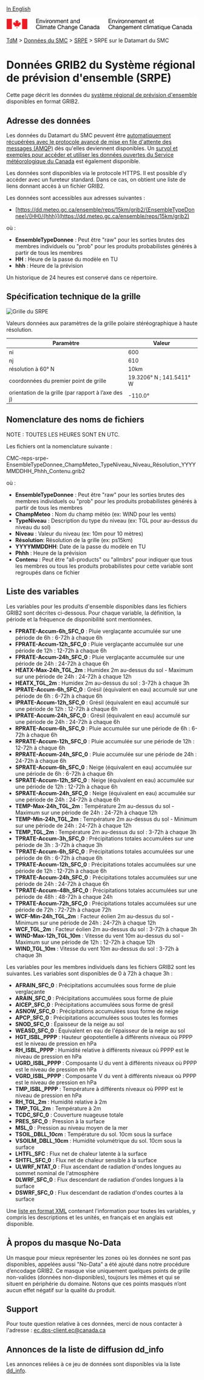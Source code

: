[In English](readme_reps-datamart_en.md)

![ECCC logo](../../img_eccc-logo.png)

[TdM](../../readme_fr.md) > [Données du SMC](../readme_fr.md) > [SRPE](readme_reps_fr.md) > SRPE sur le Datamart du SMC

# Données GRIB2 du Système régional de prévision d'ensemble (SRPE)

Cette page décrit les données du [système régional de prévision d'ensemble](readme_reps_fr.md) disponibles en format GRIB2.

## Adresse des données 

Les données du Datamart du SMC peuvent être [automatiquement récupérées avec le protocole avancé de mise en file d'attente des messages (AMQP)](../../msc-datamart/amqp_fr.md) dès qu'elles deviennent disponibles. Un [survol et exemples pour accéder et utiliser les données ouvertes du Service météorologique du Canada](../../usage/readme_fr.md) est également disponible.

Les données sont disponibles via le protocole HTTPS. Il est possible d’y accéder avec un fureteur standard. Dans ce cas, on obtient une liste de liens donnant accès à un fichier GRIB2.

Les données sont accessibles aux adresses suivantes :

* [https://dd.meteo.gc.ca/ensemble/reps/15km/grib2/{EnsembleTypeDonnee}/{HH}/{hhh}](https://dd.meteo.gc.ca/ensemble/reps/15km/grib2)

où :

* __EnsembleTypeDonnee__ : Peut être "raw" pour les sorties brutes des membres individuels ou "prob" pour les produits probabilistes générés à partir de tous les membres
* __HH__ : Heure de la passe du modèle en TU
* __hhh__ : Heure de la prévision

Un historique de 24 heures est conservé dans ce répertoire.

## Spécification technique de la grille

![Grille du SRPE](https://collaboration.cmc.ec.gc.ca/cmc/cmos/public_doc/msc-data/nwp_reps/grille_reps.png)

Valeurs données aux paramètres de la grille polaire stéréographique à haute résolution.

| Paramètre | Valeur |
| ------ | ------ |
| ni | 600 |
| nj | 610 | 
| résolution à 60° N | 10km |
| coordonnées du premier point de grille | 19.3206° N ; 141.5411° W | 
| orientation de la grille (par rapport à l’axe des j) | -110.0° | 

## Nomenclature des noms de fichiers 

NOTE : TOUTES LES HEURES SONT EN UTC.

Les fichiers ont la nomenclature suivante :

CMC-reps-srpe-EnsembleTypeDonnee_ChampMeteo_TypeNiveau_Niveau_Résolution_YYYYMMDDHH_Phhh_Contenu.grib2

où :

* __EnsembleTypeDonnee__ : Peut être "raw" pour les sorties brutes des membres individuels ou "prob" pour les produits probabilistes générés à partir de tous les membres
* __ChampMeteo__ : Nom du champ météo (ex: WIND pour les vents) 
* __TypeNiveau__ : Description du type du niveau (ex: TGL pour au-dessus du niveau du sol)
* __Niveau__ : Valeur du niveau (ex: 10m pour 10 mètres)
* __Résolution__: Résolution de la grille (ex: ps15km)
* __YYYYMMDDHH__: Date de la passe du modèle en TU
* __Phhh__ : Heure de la prévision
* __Contenu__ : Peut être "all-products" ou "allmbrs" pour indiquer que tous les membres ou tous les produits probabilistes pour cette variable sont regroupés dans ce fichier

## Liste des variables

Les variables pour les produits d'ensemble disponibles dans les fichiers GRIB2 sont décrites ci-dessous. Pour chaque variable, la définition, la période et la fréquence de disponibilité sont mentionnées.

* __FPRATE-Accum-6h_SFC_0__ :    Pluie verglaçante accumulée sur une période de 6h : 6-72h à chaque 6h
* __FPRATE-Accum-12h_SFC_0__ :   Pluie verglaçante accumulée sur une période de 12h : 12-72h à chaque 6h
* __FPRATE-Accum-24h_SFC_0__ :   Pluie verglaçante accumulée sur une période de 24h : 24-72h à chaque 6h
* __HEATX-Max-24h_TGL_2m__ :     Humidex 2m au-dessus du sol - Maximum sur une période de 24h : 24-72h à chaque 12h
* __HEATX_TGL_2m__ :             Humidex 2m au-dessus du sol : 3-72h à chaque 3h
* __IPRATE-Accum-6h_SFC_0__ :    Grésil (équivalent en eau) accumulé sur une période de 6h : 6-72h à chaque 6h
* __IPRATE-Accum-12h_SFC_0__ :   Grésil (équivalent en eau) accumulé sur une période de 12h : 12-72h à chaque 6h
* __IPRATE-Accum-24h_SFC_0__ :   Grésil (équivalent en eau) accumulé sur une période de 24h : 24-72h à chaque 6h
* __RPRATE-Accum-6h_SFC_0__ :    Pluie accumulée sur une période de 6h : 6-72h à chaque 6h
* __RPRATE-Accum-12h_SFC_0__ :   Pluie accumulée sur une période de 12h : 12-72h à chaque 6h
* __RPRATE-Accum-24h_SFC_0__ :   Pluie accumulée sur une période de 24h : 24-72h à chaque 6h
* __SPRATE-Accum-6h_SFC_0__ :    Neige (équivalent en eau) accumulée sur une période de 6h : 6-72h à chaque 6h
* __SPRATE-Accum-12h_SFC_0__ :   Neige (équivalent en eau) accumulée sur une période de 12h : 12-72h à chaque 6h
* __SPRATE-Accum-24h_SFC_0__ :   Neige (équivalent en eau) accumulée sur une période de 24h : 24-72h à chaque 6h
* __TEMP-Max-24h_TGL_2m__ :      Température 2m au-dessus du sol - Maximum sur une période de 24h : 24-72h à chaque 12h
* __TEMP-Min-24h_TGL_2m__ :      Température 2m au-dessus du sol - Minimum sur une période de 24h : 24-72h à chaque 12h
* __TEMP_TGL_2m__ :              Température 2m au-dessus du sol : 3-72h à chaque 3h
* __TPRATE-Accum-3h_SFC_0__ :    Précipitations totales accumulées sur une période de 3h : 3-72h à chaque 3h
* __TPRATE-Accum-6h_SFC_0__ :    Précipitations totales accumulées sur une période de 6h : 6-72h à chaque 6h
* __TPRATE-Accum-12h_SFC_0__ :   Précipitations totales accumulées sur une période de 12h : 12-72h à chaque 6h
* __TPRATE-Accum-24h_SFC_0__ :   Précipitations totales accumulées sur une période de 24h : 24-72h à chaque 6h
* __TPRATE-Accum-48h_SFC_0__ :   Précipitations totales accumulées sur une période de 48h : 48-72h à chaque 24h
* __TPRATE-Accum-72h_SFC_0__ :   Précipitations totales accumulées sur une période de 72h : 72-72h à chaque 72h
* __WCF-Min-24h_TGL_2m__ :       Facteur éolien 2m au-dessus du sol - Minimum sur une période de 24h : 24-72h à chaque 12h
* __WCF_TGL_2m__ :               Facteur éolien 2m au-dessus du sol : 3-72h à chaque 3h
* __WIND-Max-12h_TGL_10m__ :     Vitesse du vent 10m au-dessus du sol - Maximum sur une période de 12h : 12-72h à chaque 12h
* __WIND_TGL_10m__ :             Vitesse du vent 10m au-dessus du sol : 3-72h à chaque 3h


Les variables pour les membres individuels dans les fichiers GRIB2 sont les suivantes. Les variables sont disponibles de 0 à 72h à chaque 3h :

* __AFRAIN_SFC_0__ :      Précipitations accumulées sous forme de pluie verglaçante 
* __ARAIN_SFC_0__ :       Précipitations accumulées sous forme de pluie 
* __AICEP_SFC_0__ :       Précipitations accumulées sous forme de grésil 
* __ASNOW_SFC_0__ :       Précipitations accumulées sous forme de neige 
* __APCP_SFC_0__ :        Précipitations accumulées sous toutes les formes 
* __SNOD_SFC_0__ :        Épaisseur de la neige au sol 
* __WEASD_SFC_0__ :       Équivalent en eau de l'épaisseur de la neige au sol 
* __HGT_ISBL_PPPP__ :     Hauteur géopotentielle à différents niveaux où PPPP est le niveau de pression en hPa
* __RH_ISBL_PPPP__ :      Humidité relative à différents niveaux où PPPP est le niveau de pression en hPa
* __UGRD_ISBL_PPPP__ :    Composante U du vent à différents niveaux où PPPP est le niveau de pression en hPa
* __VGRD_ISBL_PPPP__ :    Composante V du vent à différents niveaux où PPPP est le niveau de pression en hPa
* __TMP_ISBL_PPPP__ :     Température à différents niveaux où PPPP est le niveau de pression en hPa
* __RH_TGL_2m__ :         Humidité relative à 2m 
* __TMP_TGL_2m__ :        Température à 2m 
* __TCDC_SFC_0__ :        Couverture nuageuse totale 
* __PRES_SFC_0__ :        Pression à la surface 
* __MSL_0__ :             Pression au niveau moyen de la mer 
* __TSOIL_DBLL_10cm__ :   Température du sol. 10cm sous la surface 
* __VSOILM_DBLL_10cm__ :  Humidité volumétrique du sol. 10cm sous la surface 
* __LHTFL_SFC__ :         Flux net de chaleur latente à la surface 
* __SHTFL_SFC_0__ :       Flux net de chaleur sensible à la surface 
* __ULWRF_NTAT_0__ :      Flux ascendant de radiation d'ondes longues au sommet nominal de l'atmosphère 
* __DLWRF_SFC_0__ :       Flux descendant de radiation d'ondes longues à la surface 
* __DSWRF_SFC_0__ :       Flux descendant de radiation d'ondes courtes à la surface

Une [liste en format XML](https://collaboration.cmc.ec.gc.ca/cmc/cmos/public_doc/msc-data/nwp_reps/reps_element.xml) contenant l'information pour toutes les variables, y compris les descriptions et les unités, en français et en anglais est disponible.

## À propos du masque No-Data

Un masque pour mieux représenter les zones où les données ne sont pas disponibles, appelées aussi "No-Data" a été ajouté dans notre procédure d’encodage GRIB2. Ce masque vise uniquement quelques points de grille non-valides (données non-disponibles), toujours les mêmes et qui se situent en périphérie du domaine. Notons que ces points masqués n’ont aucun effet négatif sur la qualité du produit.

## Support

Pour toute question relative à ces données, merci de nous contacter à l'adresse : [ec.dps-client.ec@canada.ca](mailto:ec.dps-client.ec@canada.ca)

## Annonces de la liste de diffusion dd_info 

Les annonces reliées à ce jeu de données sont disponibles via la liste [dd_info](https://lists.ec.gc.ca/cgi-bin/mailman/listinfo/dd_info).
